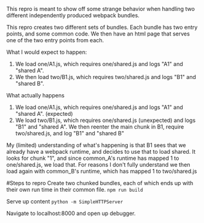 This repro is meant to show off some strange behavior when handling two different independently produced webpack bundles.

This repro creates two different sets of bundles. Each bundle has two entry points, and some common code. We then have an
html page that serves one of the two entry points from each.

What I would expect to happen:

1. We load one/A1.js, which requires one/shared.js and logs "A1" and "shared A".
2. We then load two/B1.js, which requires two/shared.js and logs "B1" and "shared B".


What actually happens

1. We load one/A1.js, which requires one/shared.js and logs "A1" and "shared A". (expected)
2. We load two/B1.js, which requires one/shared.js (unexpected) and logs "B1" and "shared A". We then reenter the main chunk in B1, require two/shared.js, and log "B1" and "shared B"

My (limited) understanding of what's happening is that B1 sees that we already have a webpack runtime, and decides to use that to load shared. It looks for chunk "1", and since common_A's runtime has mapped 1 to one/shared.js, we load that. For reasons I don't fully understand we then load again with common_B's runtime, which has mapped 1 to two/shared.js


#Steps to repro
Create two chunked bundles, each of which ends up with their own run time in their common file.
`npm run build`

Serve up content
`python -m SimpleHTTPServer`

Navigate to localhost:8000 and open up debugger.


